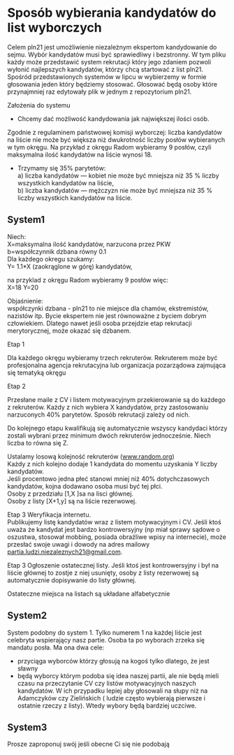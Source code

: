 
# Sposób wybierania kandydatów do list wyborczych

Celem pln21 jest umożliwienie niezależnym ekspertom kandydowanie do sejmu.
Wybór kandydatów musi być sprawiedliwy i bezstronny. W tym pliku każdy może przedstawić system rekrutacji który jego 
zdaniem pozwoli wyłonić najlepszych kandydatów, którzy chcą startować z list pln21. 
Spośród przedstawionych systemów w lipcu w wybierzemy  w formie głosowania jeden który będziemy stosować. Głosować będą osoby które przynajmniej raz edytowały plik w jednym z repozytorium pln21. 

Założenia do systemu
* Chcemy dać możliwość kandydowania jak największej ilości osób.

Zgodnie z regulaminem państwowej komisji wyborczej:
 liczba kandydatów na liście nie może być większa niż dwukrotność liczby posłów wybieranych w tym okręgu. Na przykład z okręgu Radom wybieramy 9 posłów, czyli maksymalna ilość kandydatów na liście wynosi 18.

* Trzymamy się 35% parytetów:  
a)         	liczba kandydatów — kobiet nie może być mniejsza niż 35 % liczby wszystkich kandydatów na liście,  
b)        	liczba kandydatów — mężczyzn nie może być mniejsza niż 35 % liczby wszystkich kandydatów na liście.

## System1

Niech:  
X=maksymalna ilość kandydatów, narzucona przez PKW  
b=współczynnik dzbana równy 0.1  
Dla każdego okregu szukamy:  
Y= 1.1*X  (zaokrąglone w górę) kandydatów,  

na przyklad z okręgu Radom wybieramy 9 posłów więc:  
X=18
Y=20


Objaśnienie:  
współczynki dzbana - pln21 to nie miejsce dla chamów, ekstremistów, nazistów itp.
Bycie ekspertem nie jest równoważne z byciem dobrym człowiekiem.
Dlatego nawet jeśli osoba przejdzie etap rekrutacji merytorycznej, może okazać się dzbanem.

Etap 1

 Dla każdego okręgu wybieramy trzech rekruterów. 
 Rekruterem może być profesjonalna agencja rekrutacyjna lub organizacja pozarządowa zajmująca się tematyką okręgu

Etap 2

Przesłane maile z CV i listem motywacyjnym przekierowanie są do każdego z rekruterów.
Każdy z nich wybiera X kandydatów, przy zastosowaniu narzuconych 40% parytetów. Sposób rekrutacji zależy od nich. 

Do kolejnego etapu kwalifikują się automatycznie wszyscy kandydaci którzy  zostali wybrani przez minimum dwóch rekruterów jednocześnie. Niech liczba to równa się Z.

Ustalamy losową kolejność  rekruterów (www.random.org)  
Każdy z nich kolejno dodaje 1 kandydata do momentu uzyskania Y liczby kandydatów.  
Jeśli procentowo jedna płeć stanowi mniej niż 40% dotychczasowych kandydatów, kojna dodawano osoba musi być tej płci.  
Osoby z przedziału [1,X ]sa na lisci głównej.  
Osoby z listy [X+1,y] są na liście rezerwowej.  

Etap 3 Weryfikacja internetu.  
Publikujemy listę kandydatów wraz z listem motywacyjnym i CV.
Jeśli ktoś uważa że kandydat jest bardzo kontrowersyjny (np 
miał sprawy sądowe o oszustwa, stosował mobbing, posiada obraźliwe wpisy na internecie), może przesłać swoje uwagi i dowody na adres mailowy partia.ludzi.niezaleznych21@gmail.com.


Etap 3 Ogłoszenie ostatecznej listy.
Jeśli ktoś jest kontrowersyjny i był na liście głównej to zostje z niej usunięty, osoby z listy rezerwowej są automatycznie dopisywanie do listy głównej. 

Ostateczne miejsca na listach są układane alfabetycznie

## System2

System podobny do system 1. Tylko numerem 1 na każdej liście jest celebryta wspierający nasz partie. 
Osoba ta po wyborach zrzeka się mandatu posła. Ma ona dwa cele:
* przyciąga wyborców którzy głosują na kogoś tylko dlatego, że jest sławny
* będą wyborcy którym podoba się idea naszej partii, ale nie będą mieli czasu na przeczytanie 
CV czy listów motywacyjnych naszych kandydatów. W ich przypadku lepiej aby głosowali na słupy 
niż na Adamczyków czy Zielińskich ( ludzie często wybierają pierwsze i ostatnie rzeczy z listy). 
Wtedy wybory będą bardziej uczciwe.

## System3
Prosze zaproponuj swój jeśli obecne Ci się nie podobają





 
